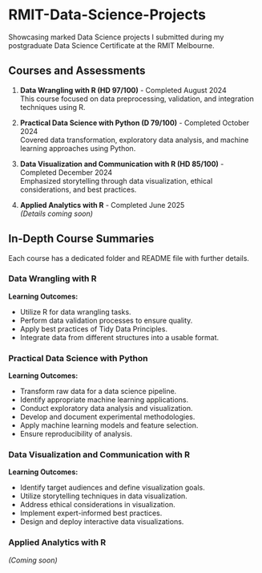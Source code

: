 # RMIT-Data-Science-Projects
Showcasing marked Data Science projects I submitted during my postgraduate Data Science Certificate at the RMIT Melbourne.

## Courses and Assessments

1. **Data Wrangling with R (HD 97/100)** - Completed August 2024  
   This course focused on data preprocessing, validation, and integration techniques using R.

2. **Practical Data Science with Python (D 79/100)** - Completed October 2024  
   Covered data transformation, exploratory data analysis, and machine learning approaches using Python.

3. **Data Visualization and Communication with R (HD 85/100)** - Completed December 2024  
   Emphasized storytelling through data visualization, ethical considerations, and best practices.

4. **Applied Analytics with R** - Completed June 2025  
   *(Details coming soon)*

## In-Depth Course Summaries

Each course has a dedicated folder and README file with further details.

### Data Wrangling with R
**Learning Outcomes:**
- Utilize R for data wrangling tasks.
- Perform data validation processes to ensure quality.
- Apply best practices of Tidy Data Principles.
- Integrate data from different structures into a usable format.

### Practical Data Science with Python
**Learning Outcomes:**
- Transform raw data for a data science pipeline.
- Identify appropriate machine learning applications.
- Conduct exploratory data analysis and visualization.
- Develop and document experimental methodologies.
- Apply machine learning models and feature selection.
- Ensure reproducibility of analysis.

### Data Visualization and Communication with R
**Learning Outcomes:**
- Identify target audiences and define visualization goals.
- Utilize storytelling techniques in data visualization.
- Address ethical considerations in visualization.
- Implement expert-informed best practices.
- Design and deploy interactive data visualizations.

### Applied Analytics with R
*(Coming soon)*
